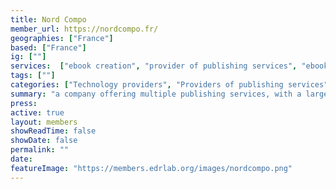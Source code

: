 ```yaml
---
title: Nord Compo
member_url: https://nordcompo.fr/
geographies: ["France"]
based: ["France"]
ig: [""] 
services:  ["ebook creation", "provider of publishing services", "ebook-accessibility", "digital services", "alternative image description"]
tags: [""]
categories: ["Technology providers", "Providers of publishing services"]
summary: "a company offering multiple publishing services, with a large EPUB expertise. Nord Compo can develop custom Readium-based mobile reading applications, with LCP support."
press:
active: true
layout: members
showReadTime: false
showDate: false
permalink: ""
date: 
featureImage: "https://members.edrlab.org/images/nordcompo.png"
---
```

